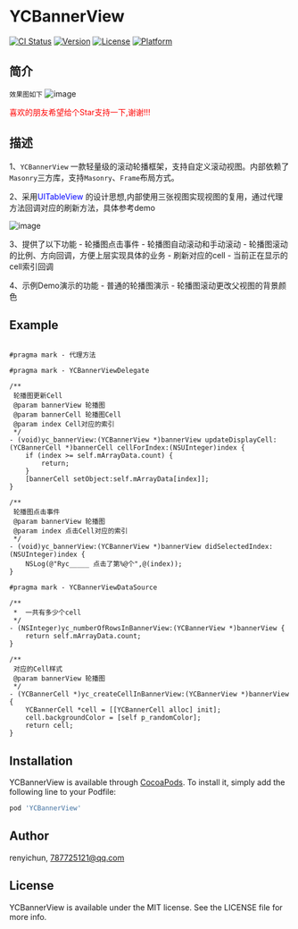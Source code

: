 # YCBannerView

[![CI Status](https://img.shields.io/travis/renyichun/YCBannerView.svg?style=flat)](https://travis-ci.org/renyichun/YCBannerView)
[![Version](https://img.shields.io/cocoapods/v/YCBannerView.svg?style=flat)](https://cocoapods.org/pods/YCBannerView)
[![License](https://img.shields.io/cocoapods/l/YCBannerView.svg?style=flat)](https://cocoapods.org/pods/YCBannerView)
[![Platform](https://img.shields.io/cocoapods/p/YCBannerView.svg?style=flat)](https://cocoapods.org/pods/YCBannerView)


## 简介

`效果图如下`
![image](./source/image_00.gif)


<font color=#FF0000 >喜欢的朋友希望给个Star支持一下,谢谢!!!</font>

## 描述

1、`YCBannerView` 一款轻量级的滚动轮播框架，支持自定义滚动视图。内部依赖了`Masonry`三方库，支持`Masonry`、`Frame`布局方式。

2、采用<font color=#0000FF >UITableView</font> 的设计思想,内部使用三张视图实现视图的复用，通过代理方法回调对应的刷新方法，具体参考demo

![image](./source/image_01.jpg)

3、提供了以下功能
    - 轮播图点击事件
    - 轮播图自动滚动和手动滚动
    - 轮播图滚动的比例、方向回调，方便上层实现具体的业务
    - 刷新对应的cell 
    - 当前正在显示的cell索引回调
    
4、示例Demo演示的功能
    - 普通的轮播图演示
    - 轮播图滚动更改父视图的背景颜色 

## Example

```objc

#pragma mark - 代理方法

#pragma mark - YCBannerViewDelegate

/**
 轮播图更新Cell
 @param bannerView 轮播图
 @param bannerCell 轮播图Cell
 @param index Cell对应的索引
 */
- (void)yc_bannerView:(YCBannerView *)bannerView updateDisplayCell:(YCBannerCell *)bannerCell cellForIndex:(NSUInteger)index {
    if (index >= self.mArrayData.count) {
        return;
    }
    [bannerCell setObject:self.mArrayData[index]];
}

/**
 轮播图点击事件
 @param bannerView 轮播图
 @param index 点击Cell对应的索引
 */
- (void)yc_bannerView:(YCBannerView *)bannerView didSelectedIndex:(NSUInteger)index {
    NSLog(@"Ryc_____ 点击了第%@个",@(index));
}

#pragma mark - YCBannerViewDataSource

/**
 *  一共有多少个cell
 */
- (NSInteger)yc_numberOfRowsInBannerView:(YCBannerView *)bannerView {
    return self.mArrayData.count;
}

/**
 对应的Cell样式
 @param bannerView 轮播图
 */
- (YCBannerCell *)yc_createCellInBannerView:(YCBannerView *)bannerView {
    YCBannerCell *cell = [[YCBannerCell alloc] init];
    cell.backgroundColor = [self p_randomColor];
    return cell;
}

```

## Installation

YCBannerView is available through [CocoaPods](https://cocoapods.org). To install
it, simply add the following line to your Podfile:

```ruby
pod 'YCBannerView'
```

## Author

renyichun, 787725121@qq.com

## License

YCBannerView is available under the MIT license. See the LICENSE file for more info.
